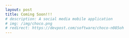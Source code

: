 ```yaml
---
layout: post
title: Coming Soon!!!
# description: A social media mobile application
# img: /img/choco.png
# redirect: https://devpost.com/software/choco-n085oh
---
```

